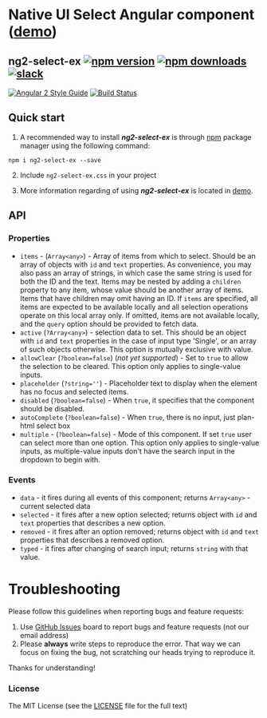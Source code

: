 # Native UI Select Angular component ([demo](https://optimistex.github.io/ng2-select-ex/))
## ng2-select-ex [![npm version](https://badge.fury.io/js/ng2-select-ex.svg)](http://badge.fury.io/js/ng2-select-ex) [![npm downloads](https://img.shields.io/npm/dm/ng2-select-ex.svg)](https://npmjs.org/ng2-select-ex)[![slack](https://ngx-slack.herokuapp.com/badge.svg)](https://ngx-slack.herokuapp.com)

[![Angular 2 Style Guide](https://mgechev.github.io/angular2-style-guide/images/badge.svg)](https://github.com/mgechev/angular2-style-guide)
[![Build Status](https://travis-ci.org/optimistex/ng2-select-ex.svg?branch=development)](https://travis-ci.org/optimistex/ng2-select-ex)

## Quick start

1. A recommended way to install ***ng2-select-ex*** is through [npm](https://www.npmjs.com/search?q=ng2-select-ex) package manager using the following command:

  `npm i ng2-select-ex --save`

2. Include `ng2-select-ex.css` in your project

3. More information regarding of using ***ng2-select-ex*** is located in [demo](https://optimistex.github.io/ng2-select-ex/).

## API

### Properties

  - `items` - (`Array<any>`) - Array of items from which to select. Should be an array of objects with `id` and `text` properties.
  As convenience, you may also pass an array of strings, in which case the same string is used for both the ID and the text.
  Items may be nested by adding a `children` property to any item, whose value should be another array of items. Items that have children may omit having an ID.
  If `items` are specified, all items are expected to be available locally and all selection operations operate on this local array only.
  If omitted, items are not available locally, and the `query` option should be provided to fetch data.
  - `active` (`?Array<any>`) - selection data to set. This should be an object with `id` and `text` properties in the case of input type 'Single',
  or an array of such objects otherwise. This option is mutually exclusive with value.
  - `allowClear` (`?boolean=false`) (*not yet supported*) - Set to `true` to allow the selection to be cleared. This option only applies to single-value inputs.
  - `placeholder` (`?string=''`) - Placeholder text to display when the element has no focus and selected items.
  - `disabled` (`?boolean=false`) - When `true`, it specifies that the component should be disabled.
  - `autoComplete` (`?boolean=false`) - When `true`, there is no input, just plan-html select box
  - `multiple` - (`?boolean=false`) - Mode of this component. If set `true` user can select more than one option.
  This option only applies to single-value inputs, as multiple-value inputs don't have the search input in the dropdown to begin with.

### Events

  - `data` - it fires during all events of this component; returns `Array<any>` - current selected data
  - `selected` - it fires after a new option selected; returns object with `id` and `text` properties that describes a new option.
  - `removed` - it fires after an option removed; returns object with `id` and `text` properties that describes a removed option.
  - `typed` - it fires after changing of search input; returns `string` with that value.

# Troubleshooting

Please follow this guidelines when reporting bugs and feature requests:

1. Use [GitHub Issues](https://github.com/optimistex/ng2-select-ex/issues) board to report bugs and feature requests (not our email address)
2. Please **always** write steps to reproduce the error. That way we can focus on fixing the bug, not scratching our heads trying to reproduce it.

Thanks for understanding!

### License

The MIT License (see the [LICENSE](https://github.com/optimistex/ng2-select-ex/blob/master/LICENSE) file for the full text)
